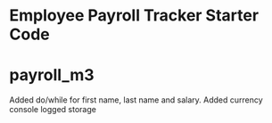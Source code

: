 # Employee Payroll Tracker Starter Code
# payroll_m3

Added do/while for first name, last name and salary. 
Added currency 
console logged storage


